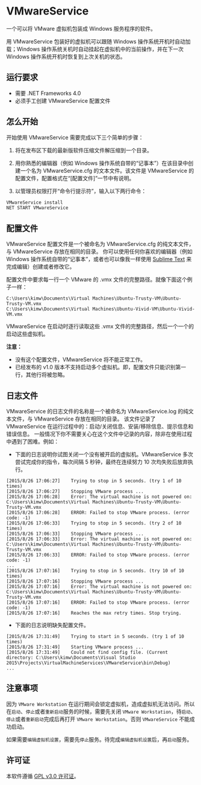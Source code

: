 ﻿# VMwareService

一个可以将 VMware 虚拟机包装成 Windows 服务程序的软件。

用 VMwareService 包装好的虚拟机可以跟随 Windows 操作系统开机时自动加载；Windows 操作系统关机时自动挂起在虚拟机中的当前操作，并在下一次 Windows 操作系统开机时恢复到上次关机的状态。


运行要求
--------
* 需要 .NET Frameworks 4.0
* 必须手工创建 VMwareService 配置文件


怎么开始
--------
开始使用 VMwareService 需要完成以下三个简单的步骤：

1. 将在发布区下载的最新版软件压缩文件解压缩到一个目录。

2. 用你熟悉的编辑器（例如 Windows 操作系统自带的“记事本”）在该目录中创建一个名为 VMwareService.cfg 的文本文件。该文件是 VMwareService 的配置文件，配置格式在“[配置文件]”一节中有说明。

3. 以管理员权限打开“命令行提示符”，输入以下两行命令：

```bat
VMwareService install
NET START VMwareService
```


配置文件
--------
VMwareService 配置文件是一个被命名为 VMwareService.cfg 的纯文本文件，与 VMwareService 存放在相同的目录。
你可以使用任何你喜欢的编辑器（例如 Windows 操作系统自带的“记事本”，或者也可以像我一样使用 [Sublime Text] 来完成编辑）创建或者修改它。

配置文件中要求每一行一个 VMware 的 .vmx 文件的完整路径。就像下面这个例子一样：

```
C:\Users\kimw\Documents\Virtual Machines\Ubuntu-Trusty-VM\Ubuntu-Trusty-VM.vmx
C:\Users\kimw\Documents\Virtual Machines\Ubuntu-Vivid-VM\Ubuntu-Vivid-VM.vmx
```

VMwareService 在启动时逐行读取这些 .vmx 文件的完整路径，然后一个一个的启动这些虚拟机。

**注意：**

- 没有这个配置文件，VMwareService 将不能正常工作。
- 已经发布的 v1.0 版本不支持启动多个虚拟机。即，配置文件只能识别第一行，其他行将被忽略。


日志文件
--------
VMwareService 的日志文件的名称是一个被命名为 VMwareService.log 的纯文本文件，与 VMwareService 存放在相同的目录。
该文件记录了 VMwareService 在运行过程中的：启动/关闭信息、安装/移除信息、提示信息和错误信息。
一般情况下你不需要关心在这个文件中记录的内容，除非在使用过程中遇到了困难。例如：

* 下面的日志说明你试图关闭一个没有被开启的虚拟机。VMwareService 多次尝试完成你的指令，每次间隔 5 秒钟，最终在连续努力 10 次均失败后放弃执行。

```
[2015/8/26 17:06:27]	Trying to stop in 5 seconds. (try 1 of 10 times)
[2015/8/26 17:06:27]	Stopping VMware process ...
[2015/8/26 17:06:28]	Error: The virtual machine is not powered on: C:\Users\kimw\Documents\Virtual Machines\Ubuntu-Trusty-VM\Ubuntu-Trusty-VM.vmx
[2015/8/26 17:06:28]	ERROR: Failed to stop VMware process. (error code: -1)
[2015/8/26 17:06:33]	Trying to stop in 5 seconds. (try 2 of 10 times)
[2015/8/26 17:06:33]	Stopping VMware process ...
[2015/8/26 17:06:33]	Error: The virtual machine is not powered on: C:\Users\kimw\Documents\Virtual Machines\Ubuntu-Trusty-VM\Ubuntu-Trusty-VM.vmx
[2015/8/26 17:06:33]	ERROR: Failed to stop VMware process. (error code: -1)
...
[2015/8/26 17:07:16]	Trying to stop in 5 seconds. (try 10 of 10 times)
[2015/8/26 17:07:16]	Stopping VMware process ...
[2015/8/26 17:07:16]	Error: The virtual machine is not powered on: C:\Users\kimw\Documents\Virtual Machines\Ubuntu-Trusty-VM\Ubuntu-Trusty-VM.vmx
[2015/8/26 17:07:16]	ERROR: Failed to stop VMware process. (error code: -1)
[2015/8/26 17:07:16]	Reaches the max retry times. Stop trying.
```

* 下面的日志说明缺失配置文件。

```
[2015/8/26 17:31:49]	Trying to start in 5 seconds. (try 1 of 10 times)
[2015/8/26 17:31:49]	Starting VMware process ...
[2015/8/26 17:31:49]	Could not find config file. (Current directory: C:\Users\kimw\Documents\Visual Studio 2015\Projects\VirtualMachineServices\VMwareService\bin\Debug)
...
```


注意事项
--------
因为 `VMware Workstation` 在运行期间会锁定虚拟机，造成虚拟机无法访问。所以在`启动`、`停止`或者`重新启动`服务的时候，需要先关闭 `VMware Workstation`，待`启动`、`停止`或者`重新启动`完成后再打开 `VMware Workstation`。否则 `VMwareService` 不能成功启动。

如果需要`编辑虚拟机设置`，需要先`停止`服务。待完成`编辑虚拟机设置`后，再`启动`服务。


许可证
------
本软件遵循 [GPL v3.0 许可证]。


[Sublime Text]: https://www.sublimetext.com/
[GPL v3.0 许可证]: https://raw.githubusercontent.com/kimw/VMwareService/master/LICENSE

